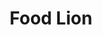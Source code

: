 ---
title: "Food Lion"
url: /huntersville/food-lion-mount-holly-huntersville-road/
shop: supermarket
---